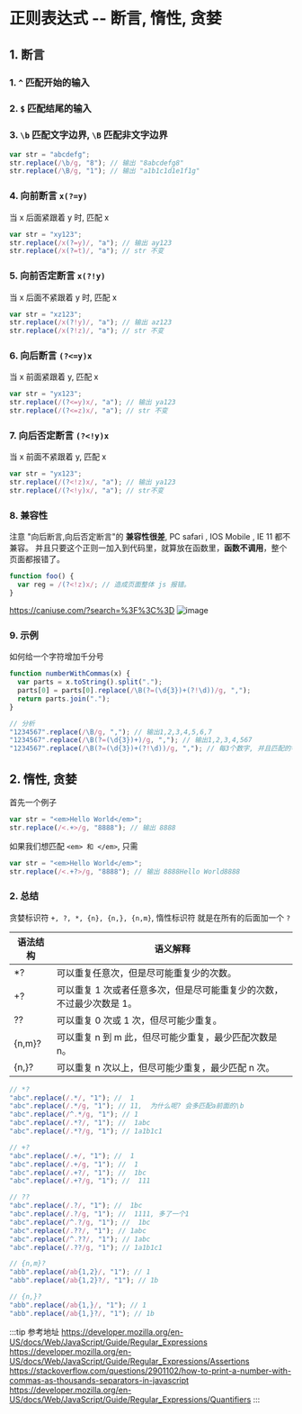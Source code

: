 # 正则表达式 -- 断言, 惰性, 贪婪

## 1. 断言

### 1. `^` 匹配开始的输入

### 2. `$` 匹配结尾的输入

### 3. `\b` 匹配文字边界, `\B` 匹配非文字边界

```js
var str = "abcdefg";
str.replace(/\b/g, "8"); // 输出 "8abcdefg8"
str.replace(/\B/g, "1"); // 输出 "a1b1c1d1e1f1g"
```

### 4. 向前断言 `x(?=y)`

当 x 后面紧跟着 y 时, 匹配 x

```js
var str = "xy123";
str.replace(/x(?=y)/, "a"); // 输出 ay123
str.replace(/x(?=t)/, "a"); // str 不变
```

### 5. 向前否定断言 `x(?!y)`

当 x 后面不紧跟着 y 时, 匹配 x

```js
var str = "xz123";
str.replace(/x(?!y)/, "a"); // 输出 az123
str.replace(/x(?!z)/, "a"); // str 不变
```

### 6. 向后断言 `(?<=y)x`

当 x 前面紧跟着 y, 匹配 x

```js
var str = "yx123";
str.replace(/(?<=y)x/, "a"); // 输出 ya123
str.replace(/(?<=z)x/, "a"); // str 不变
```

### 7. 向后否定断言 `(?<!y)x`

当 x 前面不紧跟着 y, 匹配 x

```js
var str = "yx123";
str.replace(/(?<!z)x/, "a"); // 输出 ya123
str.replace(/(?<!y)x/, "a"); // str不变
```

### 8. 兼容性

注意 "向后断言,向后否定断言"的 **兼容性很差**, PC safari , IOS Mobile , IE 11 都不兼容。
并且只要这个正则一加入到代码里，就算放在函数里，**函数不调用**，整个页面都报错了。

```js
function foo() {
  var reg = /(?<!z)x/; // 造成页面整体 js 报错。
}
```

https://caniuse.com/?search=%3F%3C%3D
![image](https://user-images.githubusercontent.com/32337542/97840987-f82fb580-1d1f-11eb-9d24-ff79bd2d5b3f.png)

### 9. 示例

如何给一个字符增加千分号

```js
function numberWithCommas(x) {
  var parts = x.toString().split(".");
  parts[0] = parts[0].replace(/\B(?=(\d{3})+(?!\d))/g, ",");
  return parts.join(".");
}

// 分析
"1234567".replace(/\B/g, ","); // 输出1,2,3,4,5,6,7
"1234567".replace(/\B(?=(\d{3})+)/g, ","); // 输出1,2,3,4,567
"1234567".replace(/\B(?=(\d{3})+(?!\d))/g, ","); // 每3个数字, 并且匹配的字符最后不能为数字, 输出1,234,567
```

## 2. 惰性, 贪婪

首先一个例子

```js
var str = "<em>Hello World</em>";
str.replace(/<.+>/g, "8888"); // 输出 8888
```

如果我们想匹配 `<em> 和 </em>`, 只需

```js
var str = "<em>Hello World</em>";
str.replace(/<.+?>/g, "8888"); // 输出 8888Hello World8888
```

### 2. 总结

贪婪标识符 `+, ?, *, {n}, {n,}, {n,m}`, 惰性标识符 就是在所有的后面加一个 `?`

| 语法结构 | 语义解释                                                              |
| -------- | --------------------------------------------------------------------- |
| \*?      | 可以重复任意次，但是尽可能重复少的次数。                              |
| +?       | 可以重复 1 次或者任意多次，但是尽可能重复少的次数，不过最少次数是 1。 |
| ??       | 可以重复 0 次或 1 次，但尽可能少重复。                                |
| {n,m}?   | 可以重复 n 到 m 此，但尽可能少重复，最少匹配次数是 n。                |
| {n,}?    | 可以重复 n 次以上，但尽可能少重复，最少匹配 n 次。                    |

```js
// *?
"abc".replace(/.*/, "1"); //  1
"abc".replace(/.*/g, "1"); // 11,  为什么呢? 会多匹配a前面的\b
"abc".replace(/^.*/g, "1"); // 1
"abc".replace(/.*?/, "1"); //  1abc
"abc".replace(/.*?/g, "1"); // 1a1b1c1

// +?
"abc".replace(/.+/, "1"); //  1
"abc".replace(/.+/g, "1"); //  1
"abc".replace(/.+?/, "1"); //  1bc
"abc".replace(/.+?/g, "1"); //  111

// ??
"abc".replace(/.?/, "1"); //  1bc
"abc".replace(/.?/g, "1"); //  1111, 多了一个1
"abc".replace(/^.?/g, "1"); //  1bc
"abc".replace(/.??/, "1"); // 1abc
"abc".replace(/^.??/, "1"); // 1abc
"abc".replace(/.??/g, "1"); // 1a1b1c1

// {n,m}?
"abb".replace(/ab{1,2}/, "1"); // 1
"abb".replace(/ab{1,2}?/, "1"); // 1b

// {n,}?
"abb".replace(/ab{1,}/, "1"); // 1
"abb".replace(/ab{1,}?/, "1"); // 1b
```

:::tip 参考地址
https://developer.mozilla.org/en-US/docs/Web/JavaScript/Guide/Regular_Expressions
https://developer.mozilla.org/en-US/docs/Web/JavaScript/Guide/Regular_Expressions/Assertions
https://stackoverflow.com/questions/2901102/how-to-print-a-number-with-commas-as-thousands-separators-in-javascript
https://developer.mozilla.org/en-US/docs/Web/JavaScript/Guide/Regular_Expressions/Quantifiers
:::

